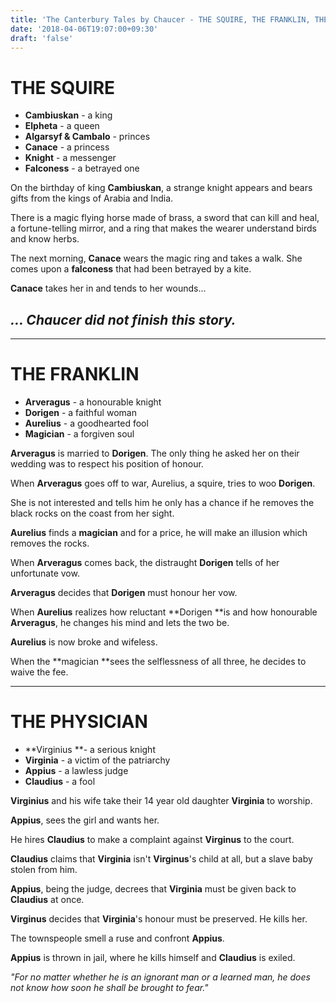 ```yaml
---
title: 'The Canterbury Tales by Chaucer - THE SQUIRE, THE FRANKLIN, THE PHYSICIAN'
date: '2018-04-06T19:07:00+09:30'
draft: 'false'
---
```

# THE SQUIRE

* **Cambiuskan** - a king
* **Elpheta** - a queen
* **Algarsyf & Cambalo** - princes
* **Canace** - a princess
* **Knight** - a messenger
* **Falconess** - a betrayed one

On the birthday of king **Cambiuskan**, a strange knight appears and bears gifts from the kings of Arabia and India.

There is a magic flying horse made of brass, a sword that can kill and heal, a fortune-telling mirror, and a ring that makes the wearer understand birds and know herbs.

The next morning, **Canace** wears the magic ring and takes a walk. She comes upon a **falconess** that had been betrayed by a kite. 

**Canace** takes her in and tends to her wounds...

## _… Chaucer did not finish this story._

- - -

# THE FRANKLIN

* **Arveragus** - a honourable knight
* **Dorigen** - a faithful woman
* **Aurelius** - a goodhearted fool
* **Magician** - a forgiven soul

**Arveragus** is married to **Dorigen**. The only thing he asked her on their wedding was to respect his position of honour.

When **Arveragus** goes off to war, Aurelius, a squire, tries to woo **Dorigen**. 

She is not interested and tells him he only has a chance if he removes the black rocks on the coast from her sight.

**Aurelius** finds a **magician** and for a price, he will make an illusion which removes the rocks.

When **Arveragus** comes back, the distraught **Dorigen** tells of her unfortunate vow.

**Arveragus** decides that **Dorigen** must honour her vow.

When **Aurelius** realizes how reluctant **Dorigen **is and how honourable **Arveragus**, he changes his mind and lets the two be.

**Aurelius** is now broke and wifeless.

When the **magician **sees the selflessness of all three, he decides to waive the fee.

- - -

# THE PHYSICIAN

* **Virginius **- a serious knight
* **Virginia** - a victim of the patriarchy
* **Appius** - a lawless judge
* **Claudius** - a fool

**Virginius** and his wife take their 14 year old daughter **Virginia** to worship.

**Appius**, sees the girl and wants her.

He hires **Claudius** to make a complaint against **Virginus** to the court.

**Claudius** claims that **Virginia** isn't **Virginus**'s child at all, but a slave baby stolen from him.

**Appius**, being the judge, decrees that **Virginia** must be given back to **Claudius** at once.

**Virginus** decides that **Virginia**'s honour must be preserved. He kills her.

The townspeople smell a ruse and confront **Appius**. 

**Appius** is thrown in jail, where he kills himself and **Claudius** is exiled.

_"For no matter whether he is an ignorant man or a learned man, he does not know how soon he shall be brought to fear."_
